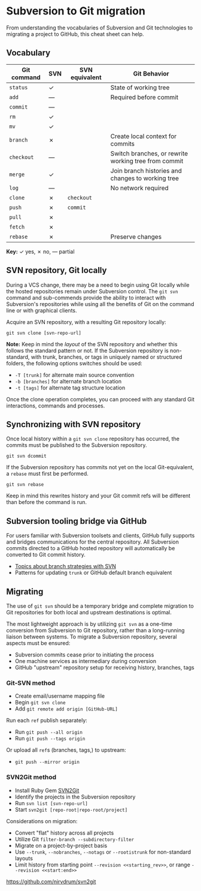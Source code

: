 # Subversion to Git migration

From understanding the vocabularies of Subversion and Git technologies to migrating a project to GitHub, this cheat sheet can help.


## Vocabulary

| Git command | SVN | SVN equivalent | Git Behavior |
|---|---|---|---|
| `status` | ✓ |  | State of working tree |
| `add` | — |  | Required before commit |
| `commit` | — |  |  |
| `rm` | ✓ |  |  |
| `mv` | ✓ |  |  |
| `branch` | ✗ |  | Create local context for commits |
| `checkout` | — |  | Switch branches, or rewrite working tree from commit |
| `merge` | ✓ |  | Join branch histories and changes to working tree |
| `log` | — |  | No network required |
| `clone` | ✗ | `checkout` |  |
| `push` | ✗ | `commit` |  |
| `pull` | ✗ |  |  |
| `fetch` | ✗ |  |  |
| `rebase` | ✗ |  | Preserve changes |

**Key:** ✓ yes, ✗ no, — partial

## SVN repository, Git locally
During a VCS change, there may be a need to begin using Git locally while the hosted repositories remain under Subversion control. The `git svn` command and sub-commends provide the ability to interact with Subversion's repositories while using all the benefits of Git on the command line or with graphical clients.

Acquire an SVN repository, with a resulting Git repository locally:

`git svn clone [svn-repo-url]`

**Note:** Keep in mind the *layout* of the SVN repository and whether this follows the standard pattern or not. If the Subversion repository is non-standard, with trunk, branches, or tags in uniquely named or structured folders, the following options switches should be used:

* `-T [trunk]` for alternate main source convention
* `-b [branches]` for alternate branch location
* `-t [tags]` for alternate tag structure location

Once the clone operation completes, you can proceed with any standard Git interactions, commands and processes.

## Synchronizing with SVN repository

Once local history within a `git svn clone` repository has occurred, the commits must be published to the Subversion repository.

`git svn dcommit`

If the Subversion repository has commits not yet on the local Git-equivalent, a `rebase` must first be performed.

`git svn rebase`

Keep in mind this rewrites history and your Git commit refs will be different than before the command is run.

## Subversion tooling bridge via GitHub

For users familiar with Subversion toolsets and clients, GitHub fully supports and bridges communications for the central repository. All Subversion commits directed to a GitHub hosted repository will automatically be converted to Git commit history.

* [Topics about branch strategies with SVN](https://github.com/blog/1178-collaborating-on-github-with-subversion)
* Patterns for updating `trunk` or GitHub default branch equivalent


## Migrating

The use of `git svn` should be a temporary bridge and complete migration to Git repositories for both local and upstream destinations is optimal.

The most lightweight approach is by utilizing `git svn` as a one-time conversion from Subversion to Git repository, rather than a long-running liaison between systems. To migrate a Subversion repository, several aspects must be ensured:

* Subversion commits cease prior to initiating the process
* One machine services as intermediary during conversion
* GitHub "upstream" repository setup for receiving history, branches, tags

### Git-SVN method
* Create email/username mapping file
* Begin `git svn clone`
* Add `git remote add origin [GitHub-URL]`

Run each `ref` publish separately:

* Run `git push --all origin`
* Run `git push --tags origin`

Or upload all `ref`s (branches, tags,) to upstream:

* `git push --mirror origin`

### SVN2Git method

* Install Ruby Gem [SVN2Git](https://github.com/nirvdrum/svn2git)
* Identify the projects in the Subversion repository
* Run `svn list [svn-repo-url]`
* Start `svn2git [repo-root|repo-root/project]`

Considerations on migration:

* Convert "flat" history across all projects
* Utilize Git `filter-branch --subdirectory-filter`
* Migrate on a project-by-project basis
* Use `--trunk`, `--nobranches`, `--notags` or `--rootistrunk` for non-standard layouts
* Limit history from starting point ``--revision <<starting_rev>>``, or range `--revision <<start:end>>`

https://github.com/nirvdrum/svn2git
